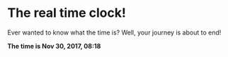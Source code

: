 # The real time clock!

Ever wanted to know what the time is? Well, your journey is about to end!

**The time is Nov 30, 2017, 08:18**